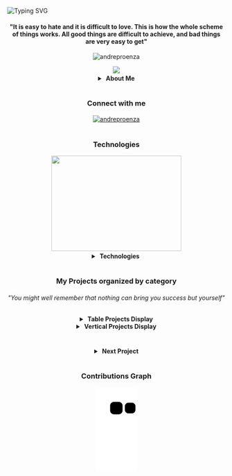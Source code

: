  <!--<img src="https://user-images.githubusercontent.com/78174997/179075643-5a40d774-a883-4e4f-8d66-9ad003f7d7e4.png" width="100%"/>-->

   ![Typing SVG](https://readme-typing-svg.herokuapp.com?size=50&color=E41D63FD&duration=3000&center=true&vCenter=true&lines&width=1000&lines=André+Proenza;)

<div align="center">
  <!--<h1>André Proenza</h1>-->
  <h4>"It is easy to hate and it is difficult to love. This is how the whole scheme of things works. All good things are difficult to achieve, and bad things are very easy to get"</h4>
  
  <p align="center"> <img src="https://komarev.com/ghpvc/?username=andreproenza&label=Profile%20views&color=0e75b6&style=flat" alt="andreproenza" /> </p>

  <img src="https://user-images.githubusercontent.com/78174997/178979609-74513ccf-966a-4900-892f-b3769e0b6dcf.gif" width="200px"/>
</div>


<details>
  <summary align="center"><b>&nbsp;About&nbsp;Me</b></summary>
<div align="center">

<h5> A programming enthusiast passionate about software</h5>

<h6>Two facts you need to know about me: 
I'm passionate about building beautiful UI's, reliable software systems, and a "part-time" traveler. I believe that the greatest source of knowledge lies in experiences. </h6>



</div>
</details>

<!--
<div align="center">
  
<img src="https://user-images.githubusercontent.com/78174997/178970849-ea5ff831-b657-4797-b1e7-940a2497aba9.gif" width="100%" height="400"/>

<img src="https://user-images.githubusercontent.com/78174997/178969123-eccebdd2-90f9-4eb3-9ddf-ef13245a18fe.gif" width="100%" height="450"/>
  
</div>
-->

#

<h3 align="center">Connect with me</h3>
<p align="center">
<!--
<a href="https://linkedin.com/in/andreproenza" target="blank"><img align="center" src="https://img.shields.io/badge/LinkedIn-0077B5?style=for-the-badge&logo=linkedin&logoColor=white" alt="andreproenza"/></a>
  -->
<a href="https://linkedin.com/in/andreproenza" target="blank"><img align="center" src="https://raw.githubusercontent.com/rahuldkjain/github-profile-readme-generator/master/src/images/icons/Social/linked-in-alt.svg" alt="andreproenza" height="30" width="40" /></a>
</p>

#

<h3 align="center">Technologies</h3>

<div align="center">
  
<img src="https://user-images.githubusercontent.com/78174997/178971899-2931a6b7-c639-4047-a4cf-a3aca6b2b257.gif" width="300" height="220"/>

</div>

<details>
  <summary align="center"><b>&nbsp;Technologies&nbsp;</b></summary>
  <br>
<div align="center">

| Frontend             | Backend                           | Mobile         | Databases       |
|:--------------------:|:---------------------------------:|:--------------:|:--------------:|
|<a href="https://www.w3.org/html/" target="_blank" rel="noreferrer"> <img src="https://raw.githubusercontent.com/devicons/devicon/master/icons/html5/html5-original-wordmark.svg" alt="html5" width="35" height="35"/> </a> <a href="https://www.w3schools.com/css/" target="_blank" rel="noreferrer"> <img src="https://raw.githubusercontent.com/devicons/devicon/master/icons/css3/css3-original-wordmark.svg" alt="css3" width="35" height="35"/> </a> <a href="https://developer.mozilla.org/en-US/docs/Web/JavaScript" target="_blank" rel="noreferrer"> <img src="https://raw.githubusercontent.com/devicons/devicon/master/icons/javascript/javascript-original.svg" alt="javascript" width="35" height="35"/> </a>  <a href="https://www.typescriptlang.org/" target="_blank" rel="noreferrer"> <img src="https://raw.githubusercontent.com/devicons/devicon/master/icons/typescript/typescript-original.svg" alt="typescript" width="35" height="35"/> </a>  </a> <a href="https://angular.io" target="_blank" rel="noreferrer"> <img src="https://angular.io/assets/images/logos/angular/angular.svg" alt="angular" width="35" height="35"/> </a> | <a href="https://www.java.com" target="_blank" rel="noreferrer"> <img src="https://raw.githubusercontent.com/devicons/devicon/master/icons/java/java-original.svg" alt="java" width="35" height="35"/> </a> <a href="https://www.python.org" target="_blank" rel="noreferrer"> <img src="https://raw.githubusercontent.com/devicons/devicon/master/icons/python/python-original.svg" alt="python" width="35" height="35"/> </a> <a href="https://www.cprogramming.com/" target="_blank" rel="noreferrer"> <img src="https://raw.githubusercontent.com/devicons/devicon/master/icons/c/c-original.svg" alt="c" width="35" height="35"/> </a> <a href="https://www.haskell.org/" target="_blank" rel="noreferrer"> <img src="https://upload.wikimedia.org/wikipedia/commons/1/1c/Haskell-Logo.svg" alt="haskell" width="35" height="35"/> </a> <a href="https://nodejs.org" target="_blank" rel="noreferrer"> <img src="https://raw.githubusercontent.com/devicons/devicon/master/icons/nodejs/nodejs-original-wordmark.svg" alt="nodejs" width="35" height="35"/> </a> <a href="https://spring.io/" target="_blank" rel="noreferrer"> <img src="https://www.vectorlogo.zone/logos/springio/springio-icon.svg" alt="spring" width="35" height="35"/> </a> | <a href="https://developer.android.com" target="_blank" rel="noreferrer"> <img src="https://raw.githubusercontent.com/devicons/devicon/master/icons/android/android-original-wordmark.svg" alt="android" width="40" height="40"/> </a> | <a href="https://www.oracle.com/" target="_blank" rel="noreferrer"> <img src="https://raw.githubusercontent.com/devicons/devicon/master/icons/oracle/oracle-original.svg" alt="oracle" width="35" height="35"/> </a> <a href="https://www.mongodb.com/" target="_blank" rel="noreferrer"> <img src="https://raw.githubusercontent.com/devicons/devicon/master/icons/mongodb/mongodb-original-wordmark.svg" alt="mongodb" width="35" height="35"/> </a> <a href="https://www.mysql.com/" target="_blank" rel="noreferrer"> <img src="https://raw.githubusercontent.com/devicons/devicon/master/icons/mysql/mysql-original-wordmark.svg" alt="mysql" width="35" height="35"/>  |
</div>

<div align="center">

| Devops               | Backend (BaaS)                    |  Other         |
|:--------------------:|:---------------------------------:|:--------------:|
| <a href="https://www.docker.com/" target="_blank" rel="noreferrer"> <img src="https://raw.githubusercontent.com/devicons/devicon/master/icons/docker/docker-original-wordmark.svg" alt="docker" width="35" height="35"/> </a> <a href="https://www.vagrantup.com/" target="_blank" rel="noreferrer"> <img src="https://www.vectorlogo.zone/logos/vagrantup/vagrantup-icon.svg" alt="vagrant" width="35" height="35"/> </a> <a href="https://kafka.apache.org/" target="_blank" rel="noreferrer"> <img src="https://www.vectorlogo.zone/logos/apache_kafka/apache_kafka-icon.svg" alt="kafka" width="35" height="35"/> </a> <a href="https://www.gnu.org/software/bash/" target="_blank" rel="noreferrer"> <img src="https://www.vectorlogo.zone/logos/gnu_bash/gnu_bash-icon.svg" alt="bash" width="35" height="35"/> </a> <a href="https://aws.amazon.com" target="_blank" rel="noreferrer"> <img src="https://raw.githubusercontent.com/devicons/devicon/master/icons/amazonwebservices/amazonwebservices-original-wordmark.svg" alt="aws" width="35" height="35"/> </a> | <a href="https://firebase.google.com/" target="_blank" rel="noreferrer"> <img src="https://www.vectorlogo.zone/logos/firebase/firebase-icon.svg" alt="firebase" width="35" height="35"/> </a>  | <a href="https://git-scm.com/" target="_blank" rel="noreferrer"> <img src="https://www.vectorlogo.zone/logos/git-scm/git-scm-icon.svg" alt="git" width="35" height="35"/> </a> <a href="https://www.linux.org/" target="_blank" rel="noreferrer"> <img src="https://raw.githubusercontent.com/devicons/devicon/master/icons/linux/linux-original.svg" alt="linux" width="35" height="35"/> </a> <a href="https://postman.com" target="_blank" rel="noreferrer"> <img src="https://www.vectorlogo.zone/logos/getpostman/getpostman-icon.svg" alt="postman" width="35" height="35"/> </a> <a href="https://www.blender.org/" target="_blank" rel="noreferrer"> <img src="https://download.blender.org/branding/community/blender_community_badge_white.svg" alt="blender" width="35" height="35"/> </a> <a href="https://www.figma.com/" target="_blank" rel="noreferrer"> <img src="https://www.vectorlogo.zone/logos/figma/figma-icon.svg" alt="figma" width="35" height="35"/> </a> 

</div>

</details>

#

<h3 align="center">My Projects organized by category</h3>
<h6 align="center">"You might well remember that nothing can bring you success but yourself"</h6>

<details>
  <summary align="center"><b>&nbsp;Table&nbsp;Projects&nbsp;Display</b></summary>
<p align="justify"> 

<div align="center">

| Web | Android | Command Line | 3D Modelling | Cyber Security | Integration | Tools | Innovative Digital Ideas | Games |
|:------:|:------:|:------:|:------:|:------:|:------:|:------:|:------:|:------:|
| [PhotoHub](https://github.com/AndreProenza/PhotoHub) | [ConversationalIST](https://github.com/AndreProenza/ConversationalIST) | [InstagramClone](https://github.com/AndreProenza/InstagramClone) | [3D-TerreiroPaco-Lisbon](https://github.com/AndreProenza/3D-TerreiroPaco-Lisbon) | [Football-Leaks](https://github.com/AndreProenza/Football-Leaks) | [Autonomous-Vehicle-As-A-Service](https://github.com/AndreProenza/Autonomous-Vehicle-As-A-Service) | [StackGrep](https://github.com/AndreProenza/StackGrep) | [SpendIT](https://github.com/AndreProenza/SpendIT) | [SkyTowerAscension](https://github.com/AndreProenza/SkyTowerAscension) |
| [Medical-Test-Records](https://github.com/AndreProenza/Medical-Test-Records) |  | [StackGrep](https://github.com/AndreProenza/StackGrep) |
| [Corona-Diary](https://github.com/AndreProenza/Corona-Diary)


</div>

</p>
 
</details>


<details>
  <summary align="center"><b>&nbsp;Vertical&nbsp;Projects&nbsp;Display</b></summary>
  
<div align="center">

### Web Applications

[PhotoHub](https://github.com/AndreProenza/PhotoHub)
  
[Medical-Test-Records](https://github.com/AndreProenza/Medical-Test-Records)
  
[Corona-Diary](https://github.com/AndreProenza/Corona-Diary)

### Android Applications

[ConversationalIST](https://github.com/AndreProenza/ConversationalIST)

### Command Line Applications

[InstagramClone](https://github.com/AndreProenza/InstagramClone)
  
[StackGrep](https://github.com/AndreProenza/StackGrep)

### 3D Modelling

[3D-TerreiroPaco-Lisbon](https://github.com/AndreProenza/3D-TerreiroPaco-Lisbon)

### Cyber Security

[Football-Leaks](https://github.com/AndreProenza/Football-Leaks)

### Integration Applications

[Autonomous-Vehicle-As-A-Service](https://github.com/AndreProenza/Autonomous-Vehicle-As-A-Service)
 
### Tools

[StackGrep](https://github.com/AndreProenza/StackGrep)

### Innovative Digital Ideas

[SpendIT](https://github.com/AndreProenza/SpendIT)

### Games

[SkyTowerAscension](https://github.com/AndreProenza/SkyTowerAscension)

</div>
</details>

#

<details>
  <summary align="center"><b>&nbsp;Next&nbsp;Project</b></summary>
  <br>
<div align="center">

  <img src="https://user-images.githubusercontent.com/78174997/178973195-7934a85f-5510-47fa-8c55-ff2de2ceca8b.gif" width="300" />
  
  <!--<img src="https://user-images.githubusercontent.com/78174997/178966486-0758ce0c-2bee-4e32-a695-23e1582ca938.gif" width="300" height="220"/>-->

</div>
</details>
  

#

<!--
<div align="center">
  <p>
    <img height="170em" src="https://github-readme-stats.vercel.app/api?username=andreproenza&show_icons=true&locale=en&theme=dracula&layout=compact" alt="andreproenza" />&nbsp
    <img height="170em" src="https://github-readme-stats.vercel.app/api/top-langs/?username=andreproenza&layout=compact&locale=en&theme=dracula" alt="andreproenza" />
  </p>
</div>
-->

<div align="center">
 <h3>Contributions Graph</h3>
 <img src="https://github.com/AndreProenza/AndreProenza/blob/output/github-contribution-grid-snake.svg"/>
</div>
